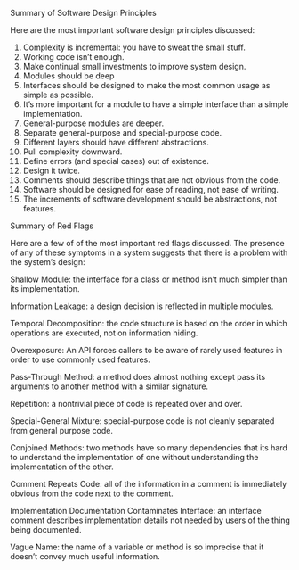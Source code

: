 Summary of Software Design Principles

Here are the most important software design principles discussed:

1. Complexity is incremental: you have to sweat the small stuff.
2. Working code isn’t enough.
3. Make continual small investments to improve system design.
4. Modules should be deep
5. Interfaces should be designed to make the most common usage as simple as
possible.
6. It’s more important for a module to have a simple interface than a simple
implementation.
7. General-purpose modules are deeper.
8. Separate general-purpose and special-purpose code.
9. Different layers should have different abstractions.
10. Pull complexity downward.
11. Define errors (and special cases) out of existence.
12. Design it twice.
13. Comments should describe things that are not obvious from the code.
14. Software should be designed for ease of reading, not ease of writing.
15. The increments of software development should be abstractions, not
features.

Summary of Red Flags

Here are a few of of the most important red flags discussed. The
presence of any of these symptoms in a system suggests that there is a problem
with the system’s design:

Shallow Module: the interface for a class or method isn’t much simpler than its
implementation.

Information Leakage: a design decision is reflected in multiple modules.

Temporal Decomposition: the code structure is based on the order in which
operations are executed, not on information hiding.

Overexposure: An API forces callers to be aware of rarely used features in order
to use commonly used features.

Pass-Through Method: a method does almost nothing except pass its arguments
to another method with a similar signature.

Repetition: a nontrivial piece of code is repeated over and over.

Special-General Mixture: special-purpose code is not cleanly separated from
general purpose code.

Conjoined Methods: two methods have so many dependencies that its hard to
understand the implementation of one without understanding the implementation
of the other.

Comment Repeats Code: all of the information in a comment is immediately
obvious from the code next to the comment.

Implementation Documentation Contaminates Interface: an interface
comment describes implementation details not needed by users of the thing
being documented.

Vague Name: the name of a variable or method is so imprecise that it doesn’t
convey much useful information.
